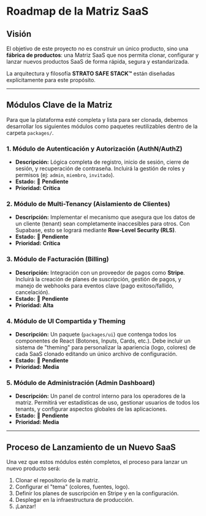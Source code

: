 # Roadmap de la Matriz SaaS

## Visión

El objetivo de este proyecto no es construir un único producto, sino una **fábrica de productos**: una Matriz SaaS que nos permita clonar, configurar y lanzar nuevos productos SaaS de forma rápida, segura y estandarizada.

La arquitectura y filosofía **STRATO SAFE STACK™** están diseñadas explícitamente para este propósito.

---

## Módulos Clave de la Matriz

Para que la plataforma esté completa y lista para ser clonada, debemos desarrollar los siguientes módulos como paquetes reutilizables dentro de la carpeta `packages/`.

### 1. Módulo de Autenticación y Autorización (AuthN/AuthZ)
- **Descripción:** Lógica completa de registro, inicio de sesión, cierre de sesión, y recuperación de contraseña. Incluirá la gestión de roles y permisos (ej: `admin`, `miembro`, `invitado`).
- **Estado:** 🚧 **Pendiente**
- **Prioridad:** **Crítica**

### 2. Módulo de Multi-Tenancy (Aislamiento de Clientes)
- **Descripción:** Implementar el mecanismo que asegura que los datos de un cliente (tenant) sean completamente inaccesibles para otros. Con Supabase, esto se logrará mediante **Row-Level Security (RLS)**.
- **Estado:** 🚧 **Pendiente**
- **Prioridad:** **Crítica**

### 3. Módulo de Facturación (Billing)
- **Descripción:** Integración con un proveedor de pagos como **Stripe**. Incluirá la creación de planes de suscripción, gestión de pagos, y manejo de webhooks para eventos clave (pago exitoso/fallido, cancelación).
- **Estado:** 🚧 **Pendiente**
- **Prioridad:** **Alta**

### 4. Módulo de UI Compartida y Theming
- **Descripción:** Un paquete (`packages/ui`) que contenga todos los componentes de React (Botones, Inputs, Cards, etc.). Debe incluir un sistema de "theming" para personalizar la apariencia (logo, colores) de cada SaaS clonado editando un único archivo de configuración.
- **Estado:** 🚧 **Pendiente**
- **Prioridad:** **Media**

### 5. Módulo de Administración (Admin Dashboard)
- **Descripción:** Un panel de control interno para los operadores de la matriz. Permitirá ver estadísticas de uso, gestionar usuarios de todos los tenants, y configurar aspectos globales de las aplicaciones.
- **Estado:** 🚧 **Pendiente**
- **Prioridad:** **Media**

---

## Proceso de Lanzamiento de un Nuevo SaaS

Una vez que estos módulos estén completos, el proceso para lanzar un nuevo producto será:

1.  Clonar el repositorio de la matriz.
2.  Configurar el "tema" (colores, fuentes, logo).
3.  Definir los planes de suscripción en Stripe y en la configuración.
4.  Desplegar en la infraestructura de producción.
5.  ¡Lanzar! 